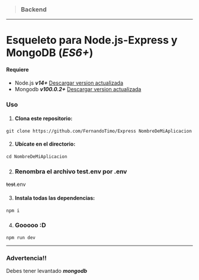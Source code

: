 > ### Backend

---

# Esqueleto para Node.js-Express y MongoDB (_ES6+_)

#### Requiere

- Node.js **_v14+_** [Descargar version actualizada](https://nodejs.org/es/ 'Descargar Node.js')
- Mongodb **_v100.0.2+_** [Descargar version actualizada](https://www.mongodb.com/try/download/database-tools 'Descargar MongoDB')

### Uso

1. #### Clona este repositorio:

`git clone https://github.com/FernandoTimo/Express NombreDeMiAplicacion`

2. #### Ubícate en el directorio:

`cd NombreDeMiAplicacion`

2. ### Renombra el archivo test.env por .env

~~test~~.env

3. #### Instala todas las dependencias:

`npm i`

4. ### Gooooo :D

`npm run dev`

---

### Advertencia!!

Debes tener levantado **_mongodb_**
